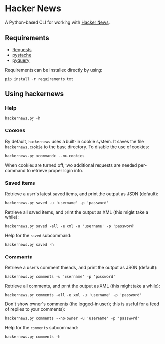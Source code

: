 Hacker News
===========

A Python-based CLI for working with [Hacker News](https://news.ycombinator.com).

Requirements
------------

* [Requests](http://docs.python-requests.org/en/latest/index.html)
* [pystache](https://github.com/defunkt/pystache)
* [pyquery](http://packages.python.org/pyquery/)

Requirements can be installed directly by using:

    pip install -r requirements.txt

Using hackernews
----------------

### Help

    hackernews.py -h

### Cookies

By default, `hackernews` uses a built-in cookie system. It saves the file `hackernews.cookie` to the base directory. To disable the use of cookies:

    hackernews.py <command> --no-cookies

When cookies are turned off, two additional requests are needed per-command to retrieve proper login info.

### Saved items

Retrieve a user's latest saved items, and print the output as JSON (default):

    hackernews.py saved -u 'username' -p 'password'

Retrieve all saved items, and print the output as XML (this might take a while):

    hackernews.py saved -all -e xml -u 'username' -p 'password'

Help for the `saved` subcommand:

    hackernews.py saved -h

### Comments

Retrieve a user's comment threads, and print the output as JSON (default):

    hackernews.py comments -u 'username' -p 'password'

Retrieve all comments, and print the output as XML (this might take a while):

    hackernews.py comments -all -e xml -u 'username' -p 'password'

Don't show owner's comments (the logged-in user); this is useful for a feed of replies to your comments):

    hackernews.py comments --no-owner -u 'username' -p 'password'

Help for the `comments` subcommand:

    hackernews.py comments -h
